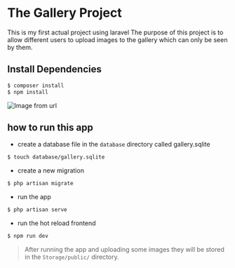 # The Gallery Project
This is my first actual project using laravel
The purpose of this project is to allow different users to upload images to the gallery which can only be seen by them.

## Install Dependencies
```bash
$ composer install
$ npm install
```

![Image from url](https://upload.wikimedia.org/wikipedia/commons/thumb/b/b6/Felis_catus-cat_on_snow.jpg/269px-Felis_catus-cat_on_snow.jpg)

## how to run this app
- create a database file in the `database` directory called gallery.sqlite
```bash
$ touch database/gallery.sqlite
```

- create a new migration
```bash
$ php artisan migrate
```

- run the app
```bash
$ php artisan serve
```

- run the hot reload frontend
```bash
$ npm run dev
```

> After running the app and uploading some images they will be stored in the `Storage/public/` directory.

